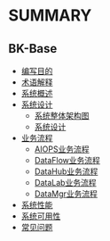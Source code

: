 # SUMMARY

## BK-Base
* [编写目的](Purpose/Purpose.md)
* [术语解释](Term/Term.md)
* [系统概述](Overview/SystemOverview.md)
* [系统设计]()
    * [系统整体架构图](Design/SystemArch.md)
    * [系统设计](Design/SystemDesign.md)
* [业务流程]()
    *  [AIOPS业务流程](UserCase/AIOPSBusinessProcess.md)
    *  [DataFlow业务流程](UserCase/DataflowBusinessProcess.md)
    *  [DataHub业务流程](UserCase/DatahubBusinessProcess.md)
    *  [DataLab业务流程](UserCase/DatalabBusinessProcess.md)
    *  [DataMgr业务流程](UserCase/DatamgrBussinessProcess.md)
* [系统性能](Performance/MainPerformanceMetrics.md)
* [系统可用性](Reliability/SystemAvailability.md)
* [常见问题](FAQ/FAQ.md)
